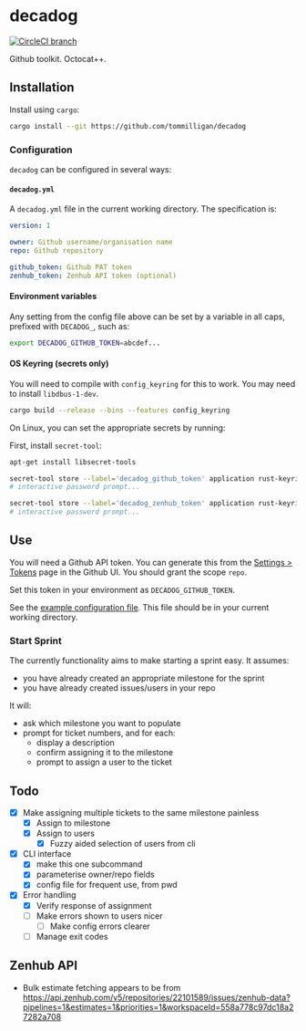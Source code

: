 # decadog

[![CircleCI branch](https://img.shields.io/circleci/project/github/tommilligan/decadog/master.svg)](https://circleci.com/gh/tommilligan/decadog)

Github toolkit. Octocat++.

## Installation

Install using `cargo`:

```bash
cargo install --git https://github.com/tommilligan/decadog
```

### Configuration

`decadog` can be configured in several ways:

#### `decadog.yml`

A `decadog.yml` file in the current working directory. The specification is:

```yaml
version: 1

owner: Github username/organisation name
repo: Github repository

github_token: Github PAT token
zenhub_token: Zenhub API token (optional)
```

#### Environment variables

Any setting from the config file above can be set by a variable in all caps,
prefixed with `DECADOG_`, such as:

```bash
export DECADOG_GITHUB_TOKEN=abcdef...
```

#### OS Keyring (secrets only)

You will need to compile with `config_keyring` for this to work. You may need to
install `libdbus-1-dev`.

```bash
cargo build --release --bins --features config_keyring
```

On Linux, you can set the appropriate secrets by running:

First, install `secret-tool`:

```bash
apt-get install libsecret-tools
```

```bash
secret-tool store --label='decadog_github_token' application rust-keyring service decadog_github_token username decadog
# interactive password prompt...

secret-tool store --label='decadog_zenhub_token' application rust-keyring service decadog_zenhub_token username decadog
# interactive password prompt...
```

## Use

You will need a Github API token. You can generate this from the [Settings > Tokens](https://github.com/settings/tokens) page in the Github UI.
You should grant the scope `repo`.

Set this token in your environment as `DECADOG_GITHUB_TOKEN`.

See the [example configuration file](./tree/master/example/decadog.yml). This file should be in your current working directory.

### Start Sprint

The currently functionality aims to make starting a sprint easy. It assumes:

- you have already created an appropriate milestone for the sprint
- you have already created issues/users in your repo

It will:

- ask which milestone you want to populate
- prompt for ticket numbers, and for each:
  - display a description
  - confirm assigning it to the milestone
  - prompt to assign a user to the ticket

## Todo

- [x] Make assigning multiple tickets to the same milestone painless
  - [x] Assign to milestone
  - [x] Assign to users
    - [x] Fuzzy aided selection of users from cli
- [x] CLI interface
  - [x] make this one subcommand
  - [x] parameterise owner/repo fields
  - [x] config file for frequent use, from pwd
- [x] Error handling
  - [x] Verify response of assignment
  - [ ] Make errors shown to users nicer
    - [ ] Make config errors clearer
  - [ ] Manage exit codes

## Zenhub API

- Bulk estimate fetching appears to be from https://api.zenhub.com/v5/repositories/22101589/issues/zenhub-data?pipelines=1&estimates=1&priorities=1&workspaceId=558a778c97dc18a27282a708

